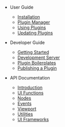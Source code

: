 <!-- prettier-ignore -->
* User Guide

	* [Installation](userGuide/installation)
	* [Plugin Manager](userGuide/manager)
	* [Using Plugins](userGuide/usingPlugins)
	* [Updating Plugins](userGuide/update)

* Developer Guide

	* [Getting Started](developerGuide/gettingStarted)
	* [Development Server](developerGuide/devServer)
	* [Plugin Boilerplates](developerGuide/boilerplates)
	* [Publishing a Plugin](developerGuide/publish)

* API Documentation

	* [Introduction](api/introduction)
	* [UI Functions](api/ui)
	* [Nodes](api/nodes)
	* [Events](api/events)
	* [Viewport](api/viewport)
	* [Utilities](api/utilities)
	* [UI Frameworks](api/frameworks)
